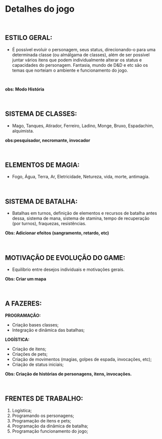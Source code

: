 # **Detalhes do jogo**

&nbsp;
##

## ESTILO GERAL:

* É possível evoluir o personagem, seus status, direcionando-o para uma determinada classe (ou almálgama de classes), além de ser possível juntar vários itens que podem individualmente alterar os status e capacidades do personagem. Fantasia, mundo de D&D e etc são os temas que norteiam o ambiente e funcionamento do jogo. 

&nbsp;


**obs: Modo História**

&nbsp;
##

## SISTEMA DE CLASSES:

* Mago, Tanques, Atirador, Ferreiro, Ladino, Monge, Bruxo, Espadachim, alquimista. &nbsp;

**obs:pesquisador, necromante, invocador** 

&nbsp;
##

## ELEMENTOS DE MAGIA:

* Fogo, Água, Terra, Ar, Eletricidade, Netureza, vida, morte, antimagia.

&nbsp;
##

## SISTEMA DE BATALHA:

* Batalhas em turnos, definição de elementos e recursos de batalha antes dessa, sistema de mana, sistema de stamina, tempo de recuperação (por turnos), fraquezas, resistências.

**Obs: Adicionar efeitos (sangramento, retardo, etc)**

&nbsp;
##

## MOTIVAÇÃO DE EVOLUÇÃO DO GAME:

* Equilíbrio entre desejos individuais e motivações gerais.

**Obs: Criar um mapa**

&nbsp;
##

## A FAZERES:

**PROGRAMAÇÃO:**
&nbsp;
* Criação bases classes;
* Integração e dinâmica das batalhas;

**LOGÍSTICA:**
&nbsp;
* Criação de itens;
* Criações de pets;
* Criação de movimentos (magias, golpes de espada, invocações, etc);
* Criação de status iniciais;


**Obs: Criação de histórias de personagens, itens, invocações.**

&nbsp;
##

## FRENTES DE TRABALHO: 

 1. Logística;
 2. Programando os personagens;
 3. Programação de itens e pets;
 4. Programação da dinâmica de batalha;
 5. Programação funcionamento do jogo;
